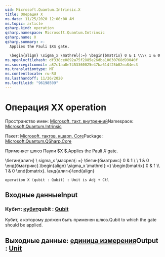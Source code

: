```yaml
---
uid: Microsoft.Quantum.Intrinsic.X
title: Операция X
ms.date: 11/25/2020 12:00:00 AM
ms.topic: article
qsharp.kind: operation
qsharp.namespace: Microsoft.Quantum.Intrinsic
qsharp.name: X
qsharp.summary: >-
  Applies the Pauli $X$ gate.

  \begin{align} \sigma_x \mathrel{:=} \begin{bmatrix} 0 & 1 \\\\ 1 & 0 \end{bmatrix}. \end{align}
ms.openlocfilehash: df338ce0892a75f2885e26dba10030768d99040f
ms.sourcegitcommit: a87c1aa8e7453360025e47ba614f25b02ea84ec3
ms.translationtype: MT
ms.contentlocale: ru-RU
ms.lasthandoff: 11/26/2020
ms.locfileid: "96198509"
---
```

# <a name="x-operation"></a><span data-ttu-id="04450-102">Операция X</span><span class="sxs-lookup"><span data-stu-id="04450-102">X operation</span></span>

<span data-ttu-id="04450-103">Пространство имен: [Microsoft. такт. внутренний](xref:Microsoft.Quantum.Intrinsic)</span><span class="sxs-lookup"><span data-stu-id="04450-103">Namespace: [Microsoft.Quantum.Intrinsic](xref:Microsoft.Quantum.Intrinsic)</span></span>

<span data-ttu-id="04450-104">Пакет: [Microsoft. тактов. кшарп. Core](https://nuget.org/packages/Microsoft.Quantum.QSharp.Core)</span><span class="sxs-lookup"><span data-stu-id="04450-104">Package: [Microsoft.Quantum.QSharp.Core](https://nuget.org/packages/Microsoft.Quantum.QSharp.Core)</span></span>


<span data-ttu-id="04450-105">Применяет шлюз Паули $X $.</span><span class="sxs-lookup"><span data-stu-id="04450-105">Applies the Pauli $X$ gate.</span></span>

<span data-ttu-id="04450-106">\бегин{алигн} \ sigma_x \масрел{: =} \бегин{бматрикс} 0 & 1 \\ \\ 1 & 0 \енд{бматрикс}.</span><span class="sxs-lookup"><span data-stu-id="04450-106">\begin{align} \sigma_x \mathrel{:=} \begin{bmatrix} 0 & 1 \\\\ 1 & 0 \end{bmatrix}.</span></span>
<span data-ttu-id="04450-107">\енд{алигн}</span><span class="sxs-lookup"><span data-stu-id="04450-107">\end{align}</span></span>

```qsharp
operation X (qubit : Qubit) : Unit is Adj + Ctl
```


## <a name="input"></a><span data-ttu-id="04450-108">Входные данные</span><span class="sxs-lookup"><span data-stu-id="04450-108">Input</span></span>

### <a name="qubit--qubit"></a><span data-ttu-id="04450-109">Кубит: [кубит](xref:microsoft.quantum.lang-ref.qubit)</span><span class="sxs-lookup"><span data-stu-id="04450-109">qubit : [Qubit](xref:microsoft.quantum.lang-ref.qubit)</span></span>

<span data-ttu-id="04450-110">Кубит, к которому должен быть применен шлюз.</span><span class="sxs-lookup"><span data-stu-id="04450-110">Qubit to which the gate should be applied.</span></span>



## <a name="output--unit"></a><span data-ttu-id="04450-111">Выходные данные: [единица измерения](xref:microsoft.quantum.lang-ref.unit)</span><span class="sxs-lookup"><span data-stu-id="04450-111">Output : [Unit](xref:microsoft.quantum.lang-ref.unit)</span></span>

